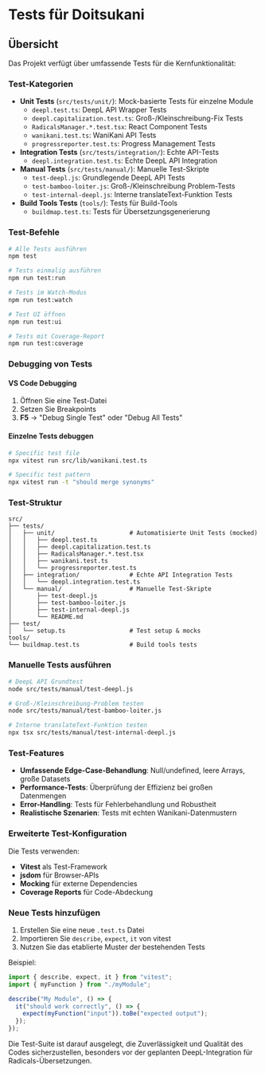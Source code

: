 # Tests für Doitsukani

## Übersicht

Das Projekt verfügt über umfassende Tests für die Kernfunktionalität:

### Test-Kategorien

- **Unit Tests** (`src/tests/unit/`): Mock-basierte Tests für einzelne Module
  - `deepl.test.ts`: DeepL API Wrapper Tests
  - `deepl.capitalization.test.ts`: Groß-/Kleinschreibung-Fix Tests
  - `RadicalsManager.*.test.tsx`: React Component Tests
  - `wanikani.test.ts`: WaniKani API Tests
  - `progressreporter.test.ts`: Progress Management Tests
- **Integration Tests** (`src/tests/integration/`): Echte API-Tests
  - `deepl.integration.test.ts`: Echte DeepL API Integration
- **Manual Tests** (`src/tests/manual/`): Manuelle Test-Skripte
  - `test-deepl.js`: Grundlegende DeepL API Tests
  - `test-bamboo-loiter.js`: Groß-/Kleinschreibung Problem-Tests
  - `test-internal-deepl.js`: Interne translateText-Funktion Tests
- **Build Tools Tests** (`tools/`): Tests für Build-Tools
  - `buildmap.test.ts`: Tests für Übersetzungsgenerierung

### Test-Befehle

```bash
# Alle Tests ausführen
npm test

# Tests einmalig ausführen
npm run test:run

# Tests im Watch-Modus
npm run test:watch

# Test UI öffnen
npm run test:ui

# Tests mit Coverage-Report
npm run test:coverage
```

### Debugging von Tests

#### VS Code Debugging
1. Öffnen Sie eine Test-Datei
2. Setzen Sie Breakpoints
3. **F5** → "Debug Single Test" oder "Debug All Tests"

#### Einzelne Tests debuggen
```bash
# Specific test file
npx vitest run src/lib/wanikani.test.ts

# Specific test pattern
npx vitest run -t "should merge synonyms"
```

### Test-Struktur

```
src/
├── tests/
│   ├── unit/                     # Automatisierte Unit Tests (mocked)
│   │   ├── deepl.test.ts
│   │   ├── deepl.capitalization.test.ts
│   │   ├── RadicalsManager.*.test.tsx
│   │   ├── wanikani.test.ts
│   │   └── progressreporter.test.ts
│   ├── integration/              # Echte API Integration Tests
│   │   └── deepl.integration.test.ts
│   └── manual/                   # Manuelle Test-Skripte
│       ├── test-deepl.js
│       ├── test-bamboo-loiter.js
│       ├── test-internal-deepl.js
│       └── README.md
├── test/
│   └── setup.ts                  # Test setup & mocks
tools/
└── buildmap.test.ts              # Build tools tests
```

### Manuelle Tests ausführen

```bash
# DeepL API Grundtest
node src/tests/manual/test-deepl.js

# Groß-/Kleinschreibung-Problem testen
node src/tests/manual/test-bamboo-loiter.js

# Interne translateText-Funktion testen  
npx tsx src/tests/manual/test-internal-deepl.js
```

### Test-Features

- **Umfassende Edge-Case-Behandlung**: Null/undefined, leere Arrays, große Datasets
- **Performance-Tests**: Überprüfung der Effizienz bei großen Datenmengen
- **Error-Handling**: Tests für Fehlerbehandlung und Robustheit
- **Realistische Szenarien**: Tests mit echten Wanikani-Datenmustern

### Erweiterte Test-Konfiguration

Die Tests verwenden:
- **Vitest** als Test-Framework
- **jsdom** für Browser-APIs
- **Mocking** für externe Dependencies
- **Coverage Reports** für Code-Abdeckung

### Neue Tests hinzufügen

1. Erstellen Sie eine neue `.test.ts` Datei
2. Importieren Sie `describe`, `expect`, `it` von vitest
3. Nutzen Sie das etablierte Muster der bestehenden Tests

Beispiel:
```typescript
import { describe, expect, it } from "vitest";
import { myFunction } from "./myModule";

describe("My Module", () => {
  it("should work correctly", () => {
    expect(myFunction("input")).toBe("expected output");
  });
});
```

Die Test-Suite ist darauf ausgelegt, die Zuverlässigkeit und Qualität des Codes sicherzustellen, besonders vor der geplanten DeepL-Integration für Radicals-Übersetzungen.

